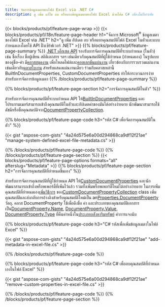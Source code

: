 ```yaml
---
title: จัดการข้อมูลเมตาของไฟล์ Excel via .NET C#
description: ดู เพิ่ม แก้ไข ลบ หรือแยกข้อมูลเมตาของไฟล์ Excel ด้วยโค้ด C# เพียงไม่กี่บรรทัด
---
```

{{< blocks/products/pf/feature-page-wrap >}}
{{< blocks/products/pf/i18n/feature-page-header h1="จัดการ Microsoft<sup>&reg;</sup> ข้อมูลเมตาของไฟล์ Excel via .NET" h2="ดู เพิ่ม อัปเดต ลบ หรือแยกคุณสมบัติไฟล์ Excel ในตัวและแบบกำหนดเองโดยใช้ API ฝั่งเซิร์ฟเวอร์ .NET" >}}
{{% blocks/products/pf/feature-page-summary %}}
[.NET เอ็กเซล API](/cells/th/net/) รองรับการจัดการคุณสมบัติที่ระบบกำหนด (ในตัว) เช่น ชื่อเรื่อง ชื่อผู้เขียน สถิติเอกสาร ฯลฯ เช่นเดียวกับคุณสมบัติที่ผู้ใช้กำหนด (กำหนดเอง) ในรูปแบบของคู่ชื่อ-ค่า มี[คลาสสมุดงาน](https://reference.aspose.com/cells/net/aspose.cells/workbook) เพื่อโหลดไฟล์และ[คอลเลกชันแผ่นงาน](https://reference.aspose.com/cells/net/aspose.cells/worksheetcollection) เกี่ยวข้องกับการรวบรวมแผ่นงานเช่นเดียวกับ[คลาสใบงาน](https://reference.aspose.com/cells/net/aspose.cells/worksheet) สำหรับแสดงแผ่นงานเดียว ร่วมกับคลาสเหล่านี้ BuiltInDocumentProperties, CustomDocumentProperties ทำให้กระบวนการง่ายสำหรับการจัดการข้อมูลเมตา
{{% /blocks/products/pf/feature-page-summary %}}

{{% blocks/products/pf/feature-page-section h2="การจัดการคุณสมบัติในตัว" %}}

 สำหรับการจัดการคุณสมบัติที่ระบบกำหนด API ให้[BuiltInDocumentProperties](https://reference.aspose.com/cells/net/aspose.cells/workbook/properties/builtindocumentproperties) และโปรแกรมเมอร์สามารถเข้าถึงคุณสมบัติในตัวและอัปเดตค่าของมันได้อย่างง่ายดาย นักพัฒนาสามารถใช้ดัชนีหรือชื่อคุณสมบัติจาก[DocumentPropertyCollection](https://reference.aspose.com/cells/net/aspose.cells.properties/documentpropertycollection). 

{{% blocks/products/pf/feature-page-code h3="รหัส C# เพื่อจัดการคุณสมบัติในตัว" %}}

{{< gist "aspose-com-gists" "4a24d575e6a00d294868ca9df12f21ae" "manage-system-defined-excel-file-metadata.cs" >}}

{{% /blocks/products/pf/feature-page-code %}}
{{% /blocks/products/pf/feature-page-section %}}
{{< blocks/products/pf/feature-page-options formats="all" afterslug="Metadata" >}}
{{% blocks/products/pf/feature-page-section h2="การจัดการคุณสมบัติที่กำหนดขึ้นเอง" %}}

 สำหรับการจัดการคุณสมบัติที่ผู้ใช้กำหนด API ให้[CustomDocumentProperties](https://reference.aspose.com/cells/net/aspose.cells/workbook/properties/customdocumentproperties) และนักพัฒนาสามารถเข้าถึงพร็อพเพอร์ตี้ที่เพิ่มไว้แล้ว รวมทั้งเพิ่มพร็อพเพอร์ตี้ใหม่ได้อย่างง่ายดาย ในการเพิ่มคุณสมบัติที่กำหนดเอง[เพิ่มวิธีการ](https://reference.aspose.com/cells/net/aspose.cells.properties/customdocumentpropertycollection/methods/add/index) ของ[CustomDocumentPropertyCollection](https://reference.aspose.com/cells/net/aspose.cells.properties/customdocumentpropertycollection) class เพิ่มคุณสมบัติและส่งกลับการอ้างอิงสำหรับคุณสมบัติใหม่เป็น an[Properties.DocumentProperty](https://reference.aspose.com/cells/net/aspose.cells.properties/documentproperty) วัตถุ. คลาส DocumentProperty ใช้เพื่อดึงชื่อ ค่า และประเภทของคุณสมบัติเอกสารเป็น[DocumentProperty.Name](https://reference.aspose.com/cells/net/aspose.cells.properties/documentproperty/properties/name), [DocumentProperty.Value](https://reference.aspose.com/cells/net/aspose.cells.properties/documentproperty/properties/value),  [DocumentProperty.Type](https://reference.aspose.com/cells/net/aspose.cells.properties/documentproperty/properties/type) ที่คืนค่าหนึ่งใน[ประเภทอสังหาริมทรัพย์](https://reference.aspose.com/cells/net/aspose.cells.properties/propertytype) ค่าการแจงนับ
 
{{% blocks/products/pf/feature-page-code h3="C# รหัสเพื่อเพิ่มข้อมูลเมตาในไฟล์ Excel" %}}

{{< gist "aspose-com-gists" "4a24d575e6a00d294868ca9df12f21ae" "add-metadata-in-excel-file.cs" >}}

{{% /blocks/products/pf/feature-page-code %}}


{{% blocks/products/pf/feature-page-code h3="รหัส C# เพื่อลบคุณสมบัติที่กำหนดเองในไฟล์ Excel" %}}

{{< gist "aspose-com-gists" "4a24d575e6a00d294868ca9df12f21ae" "remove-custom-properties-in-excel-file.cs" >}}

{{% /blocks/products/pf/feature-page-code %}}
{{% /blocks/products/pf/feature-page-section %}}
